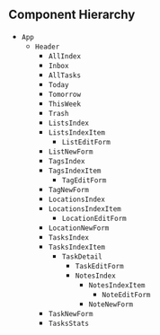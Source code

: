 ## Component Hierarchy

* `App`
  * `Header`
    * `AllIndex`
     * `Inbox`
      * `AllTasks`
      * `Today`
      * `Tomorrow`
      * `ThisWeek`
      * `Trash`
     * `ListsIndex`
      * `ListsIndexItem`
        * `ListEditForm`
      * `ListNewForm`
     * `TagsIndex`
      * `TagsIndexItem`
        * `TagEditForm`
      * `TagNewForm`
     * `LocationsIndex`
      * `LocationsIndexItem`
        * `LocationEditForm`
      * `LocationNewForm`
     * `TasksIndex`
      * `TasksIndexItem`
        * `TaskDetail`
          * `TaskEditForm`
          * `NotesIndex`
            * `NotesIndexItem`
              * `NoteEditForm`
            * `NoteNewForm`
      * `TaskNewForm`
      * `TasksStats`
